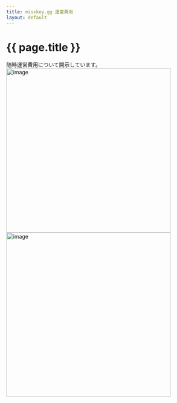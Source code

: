 ```yaml
---
title: misskey.gg 運営費用
layout: default
---
```

 
# {{ page.title }}

随時運営費用について開示しています。  
<img width="435" alt="image" src="https://media.discordapp.net/attachments/984018098485080085/1133258516040273960/image.png">
<img width="435" alt="image" src="https://media.discordapp.net/attachments/984018098485080085/1133258626082017380/image.png">
